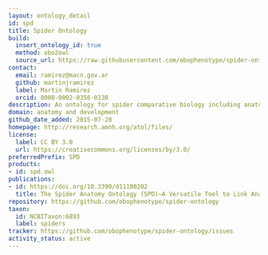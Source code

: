 ```yaml
---
layout: ontology_detail
id: spd
title: Spider Ontology
build:
  insert_ontology_id: true
  method: obo2owl
  source_url: https://raw.githubusercontent.com/obophenotype/spider-ontology/master/spider_comparative_biology.obo
contact:
  email: ramirez@macn.gov.ar
  github: martinjramirez
  label: Martin Ramirez
  orcid: 0000-0002-0358-0130
description: An ontology for spider comparative biology including anatomical parts (e.g. leg, claw), behavior (e.g. courtship, combing) and products (i.g. silk, web, borrow).
domain: anatomy and development
github_date_added: 2015-07-28
homepage: http://research.amnh.org/atol/files/
license:
  label: CC BY 3.0
  url: https://creativecommons.org/licenses/by/3.0/
preferredPrefix: SPD
products:
- id: spd.owl
publications:
- id: https://doi.org/10.3390/d11100202
  title: The Spider Anatomy Ontology (SPD)—A Versatile Tool to Link Anatomy with Cross-Disciplinary Data
repository: https://github.com/obophenotype/spider-ontology
taxon:
  id: NCBITaxon:6893
  label: spiders
tracker: https://github.com/obophenotype/spider-ontology/issues
activity_status: active
---
```

